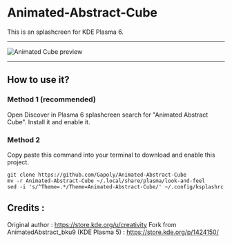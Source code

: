 # Animated-Abstract-Cube
This is an splashcreen for KDE Plasma 6.

---

![Animated Cube preview](contents/previews/cube.gif)

---

## How to use it?

### Method 1 (recommended)

Open Discover in Plasma 6 splashcreen search for "Animated Abstract Cube". Install it and enable it.

### Method 2

Copy paste this command into your terminal to download and enable this project.

```shell
git clone https://github.com/Gapoly/Animated-Abstract-Cube
mv -r Animated-Abstract-Cube ~/.local/share/plasma/look-and-feel
sed -i 's/^Theme=.*/Theme=Animated-Abstract-Cube/' ~/.config/ksplashrc
```

## Credits :

Original author : https://store.kde.org/u/creativity
Fork from AnimatedAbstract_bku9 (KDE Plasma 5) : https://store.kde.org/p/1424150/
